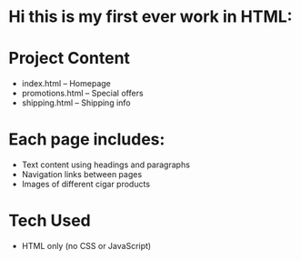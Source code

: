 # Hi this is my first ever work in HTML:

# Project Content
- index.html – Homepage
- promotions.html – Special offers
- shipping.html – Shipping info

# Each page includes:
- Text content using headings and paragraphs
- Navigation links between pages
- Images of different cigar products

# Tech Used
- HTML only (no CSS or JavaScript)
